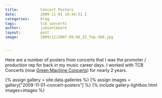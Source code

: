 ```yaml
---
title:			Concert Posters
date:			2009-11-01 19:44:51 Z
categories:		blog
tags:			tcb concerts
author:			judsonlmoore
layout:			post
image:			2009/11/2007.09.06_ZZ_Top-160.jpg


---
```


Here are a number of posters from concerts that I was the promoter / production rep for back in my music career days. I worked with TCB Concerts (now [Green Machine Concerts](http://greenmachineconcerts.com/)) for nearly 2 years.

{% assign gallery = site.data.galleries %}
{% assign images = gallery["2009-11-01-concert-posters"] %}
{% include gallery-lightbox.html images=images %}
